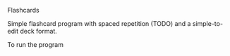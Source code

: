 
Flashcards


Simple flashcard program with spaced repetition (TODO) and a simple-to-edit deck format.

To run the program
